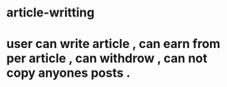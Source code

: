 # article-writting

# user can write article , can earn from per article , can withdrow , can not copy anyones posts . 
